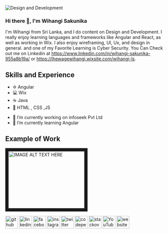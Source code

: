 ![Design and Development](https://pbs.twimg.com/profile_banners/1510543948154281985/1649520903/1500x500)

### Hi there 👋, I'm Wihangi Sakunika
I'm Wihangi from Sri Lanka, and I do content on Design and Development. I really enjoy learning languages and frameworks like Angular and React, as well as working in Wix. I also enjoy wireframing, UI, Ux, and design in general. and one of my Favorite Learning is Cyber Security. You Can Check out me on Linkedin at https://www.linkedin.com/in/wihangi-sakunika-955a8b19a/ or https://lhewagewihangi.wixsite.com/wihangi-ls.

## Skills and Experience
* ✡ Angular
* 💻 Wix 
* ☕ Java
* 🖤 HTML , CSS ,JS 

- 🔭 I’m currently working on infoseek Pvt Ltd 
- 🌱 I’m currently learning Angular 

## Example of Work

<a href="https://www.youtube.com/watch?v=pWregTk2cc4&list=PLddILW5-wILkGEvnyV20oidHtP7YKDIDY&index=1&t=4s
" target="_blank"><img src="https://www.youtube.com/watch?v=pWregTk2cc4&list=PLddILW5-wILkGEvnyV20oidHtP7YKDIDY&index=1&t=4s/0.jpg" 
alt="IMAGE ALT TEXT HERE" width="240" height="180" border="10" /></a>

[<img src='https://cdn.jsdelivr.net/npm/simple-icons@3.0.1/icons/github.svg' alt='github' height='40'>](https://github.com/https://github.com/WihangiSakunika)  [<img src='https://cdn.jsdelivr.net/npm/simple-icons@3.0.1/icons/linkedin.svg' alt='linkedin' height='40'>](https://www.linkedin.com/in/https://www.linkedin.com/in/wihangi-sakunika-955a8b19a//)  [<img src='https://cdn.jsdelivr.net/npm/simple-icons@3.0.1/icons/facebook.svg' alt='facebook' height='40'>](https://www.facebook.com/https://www.facebook.com/lhewage.wihangiS.76)  [<img src='https://cdn.jsdelivr.net/npm/simple-icons@3.0.1/icons/instagram.svg' alt='instagram' height='40'>](https://www.instagram.com/https://www.instagram.com/w.i.h.a.n.g.i//)  [<img src='https://cdn.jsdelivr.net/npm/simple-icons@3.0.1/icons/twitter.svg' alt='twitter' height='40'>](https://twitter.com/https://twitter.com/LuwishewageS)  [<img src='https://cdn.jsdelivr.net/npm/simple-icons@3.0.1/icons/codepen.svg' alt='codepen' height='40'>](https://codepen.io/https://codepen.io/wihangi-sakunika)  [<img src='https://cdn.jsdelivr.net/npm/simple-icons@3.0.1/icons/stackoverflow.svg' alt='stackoverflow' height='40'>](https://stackoverflow.com/users/https://stackoverflow.com/users/18316353/wihangi-sakunika)  [<img src='https://cdn.jsdelivr.net/npm/simple-icons@3.0.1/icons/youtube.svg' alt='YouTube' height='40'>](https://www.youtube.com/channel/https://www.youtube.com/channel/UCpHZ02of-N_R0kZ4f8Y1Fyg)  [<img src='https://cdn.jsdelivr.net/npm/simple-icons@3.0.1/icons/icloud.svg' alt='website' height='40'>](https://lhewagewihangi.wixsite.com/wihangi-ls)  





